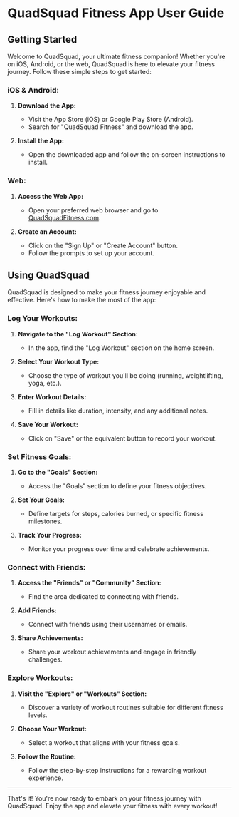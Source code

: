 # QuadSquad Fitness App User Guide

## Getting Started

Welcome to QuadSquad, your ultimate fitness companion! Whether you're on iOS, Android, or the web, QuadSquad is here to elevate your fitness journey. Follow these simple steps to get started:

### iOS & Android:

1. **Download the App:**
   - Visit the App Store (iOS) or Google Play Store (Android).
   - Search for "QuadSquad Fitness" and download the app.

2. **Install the App:**
   - Open the downloaded app and follow the on-screen instructions to install.

### Web:

1. **Access the Web App:**
   - Open your preferred web browser and go to [QuadSquadFitness.com](https://quadsquadfitness.com).

2. **Create an Account:**
   - Click on the "Sign Up" or "Create Account" button.
   - Follow the prompts to set up your account.

## Using QuadSquad

QuadSquad is designed to make your fitness journey enjoyable and effective. Here's how to make the most of the app:

### Log Your Workouts:

1. **Navigate to the "Log Workout" Section:**
   - In the app, find the "Log Workout" section on the home screen.

2. **Select Your Workout Type:**
   - Choose the type of workout you'll be doing (running, weightlifting, yoga, etc.).

3. **Enter Workout Details:**
   - Fill in details like duration, intensity, and any additional notes.

4. **Save Your Workout:**
   - Click on "Save" or the equivalent button to record your workout.

### Set Fitness Goals:

1. **Go to the "Goals" Section:**
   - Access the "Goals" section to define your fitness objectives.

2. **Set Your Goals:**
   - Define targets for steps, calories burned, or specific fitness milestones.

3. **Track Your Progress:**
   - Monitor your progress over time and celebrate achievements.

### Connect with Friends:

1. **Access the "Friends" or "Community" Section:**
   - Find the area dedicated to connecting with friends.

2. **Add Friends:**
   - Connect with friends using their usernames or emails.

3. **Share Achievements:**
   - Share your workout achievements and engage in friendly challenges.

### Explore Workouts:

1. **Visit the "Explore" or "Workouts" Section:**
   - Discover a variety of workout routines suitable for different fitness levels.

2. **Choose Your Workout:**
   - Select a workout that aligns with your fitness goals.

3. **Follow the Routine:**
   - Follow the step-by-step instructions for a rewarding workout experience.

---

That's it! You're now ready to embark on your fitness journey with QuadSquad. Enjoy the app and elevate your fitness with every workout!
